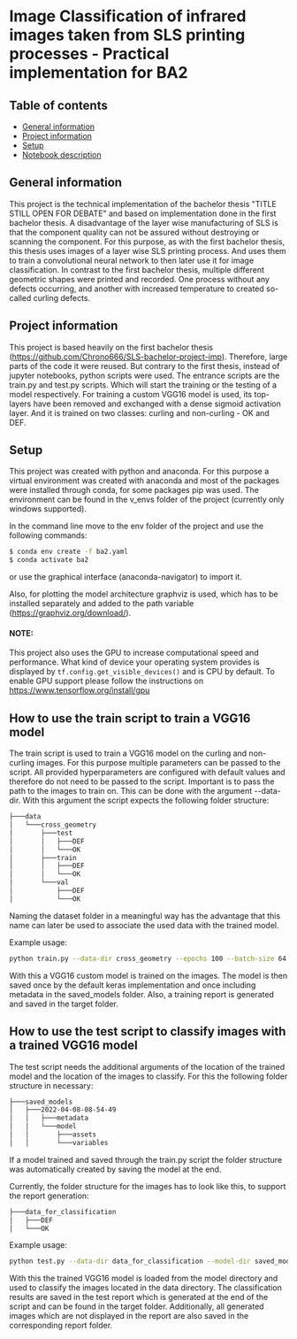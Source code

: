 # Image Classification of infrared images taken from SLS printing processes - Practical implementation for BA2

## Table of contents

* [General information](#general-information)
* [Project information](#project-information)
* [Setup](#setup)
* [Notebook description](#notebook-description)

## General information

This project is the technical implementation of the bachelor thesis "TITLE STILL OPEN FOR DEBATE" and based on
implementation done in the first bachelor thesis. A disadvantage of the layer wise manufacturing of SLS is that the
component quality can not be assured without destroying or scanning the component. For this purpose, as with the first
bachelor thesis, this thesis uses images of a layer wise SLS printing process. And uses them to train a convolutional
neural network to then later use it for image classification. In contrast to the first bachelor thesis, multiple
different geometric shapes were printed and recorded. One process without any defects occurring, and another with
increased temperature to created so-called curling defects.

## Project information

This project is based heavily on the first bachelor thesis (https://github.com/Chrono666/SLS-bachelor-project-imp).
Therefore, large parts of the code it were reused. But contrary to the first thesis, instead of jupyter notebooks,
python scripts were used. The entrance scripts are the train.py and test.py scripts. Which will start the training or
the testing of a model respectively. For training a custom VGG16 model is used, its top-layers have been removed and
exchanged with a dense sigmoid activation layer. And it is trained on two classes: curling and non-curling - OK and DEF.

## Setup

This project was created with python and anaconda. For this purpose a virtual environment was created with anaconda and
most of the packages were installed through conda, for some packages pip was used. The environment can be found in the
v_envs folder of the project (currently only windows supported).

In the command line move to the env folder of the project and use the following commands:

```bash
$ conda env create -f ba2.yaml
$ conda activate ba2
```  

or use the graphical interface (anaconda-navigator) to import it.

Also, for plotting the model architecture graphviz is used, which has to be installed separately and added to the path
variable (https://graphviz.org/download/).

#### NOTE:

This project also uses the GPU to increase computational speed and performance. What kind of device your operating
system provides is displayed by `tf.config.get_visible_devices()` and is CPU by default. To enable GPU support please
follow the instructions on https://www.tensorflow.org/install/gpu

## How to use the train script to train a VGG16 model

The train script is used to train a VGG16 model on the curling and non-curling images. For this purpose multiple
parameters can be passed to the script. All provided hyperparameters are configured with default values and therefore do
not need to be passed to the script. Important is to pass the path to the images to train on. This can be done with the
argument --data-dir. With this argument the script expects the following folder structure:

```bash
├───data
│   └───cross_geometry
│       ├───test
│       │   ├───DEF
│       │   └───OK
│       ├───train
│       │   ├───DEF
│       │   └───OK
│       └───val
│           ├───DEF
│           └───OK
```  

Naming the dataset folder in a meaningful way has the advantage that this name can later be used to associate the used
data with the trained model.

Example usage:

```bash
python train.py --data-dir cross_geometry --epochs 100 --batch-size 64 --learning-rate 0.0001 --beta-1 0.9 --beta-2 0.999
```  

With this a VGG16 custom model is trained on the images. The model is then saved once by the default keras
implementation and once including metadata in the saved_models folder. Also, a training report is generated and saved in
the target folder.

## How to use the test script to classify images with a trained VGG16 model

The test script needs the additional arguments of the location of the trained model and the location of the images to
classify. For this the following folder structure in necessary:

```bash
├───saved_models
│   ├───2022-04-08-08-54-49
│   │   ├───metadata
│   │   └───model
│   │       ├───assets
│   │       └───variables
```

If a model trained and saved through the train.py script the folder structure was automatically created by saving the
model at the end.

Currently, the folder structure for the images has to look like this, to support the report generation:

```bash
├───data_for_classification
│   ├───DEF
│   └───OK
```

Example usage:

```bash
python test.py --data-dir data_for_classification --model-dir saved_models/2022-04-08-08-54-49
```  

With this the trained VGG16 model is loaded from the model directory and used to classify the images located in the data
directory. The classification results are saved in the test report which is generated at the end of the script and can
be found in the target folder. Additionally, all generated images which are not displayed in the report are also saved in
the corresponding report folder.
